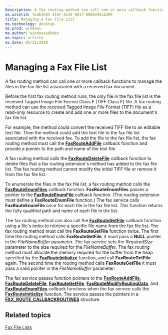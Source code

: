 ```yaml
---
Description: A fax routing method can call one or more callback functions to manage the files in the fax file list associated with a received fax document.
ms.assetid: fadb1b42-416f-4e26-8817-808b445ab305
title: Managing a Fax File List
ms.technology: desktop
ms.prod: windows
ms.author: windowssdkdev
ms.topic: article
ms.date: 05/31/2018
---
```


# Managing a Fax File List

A fax routing method can call one or more callback functions to manage the files in the fax file list associated with a received fax document.

Before the first fax routing method runs, the only file in the fax file list is the received Tagged Image File Format Class F (TIFF Class F) file. A fax routing method can use the received Tagged Image File Format (TIFF) file as a read-only resource to create and add one or more files to the document's fax file list.

For example, the method could convert the received TIFF file to an editable text file. Then the method could add the text file to the fax file list associated with the received fax. To add the file to the fax file list, the fax routing method must call the [**FaxRouteAddFile**](-mfax-faxrouteaddfile.md) callback function and provide a pointer to the path and name of the text file.

A fax routing method calls the [**FaxRouteDeleteFile**](-mfax-faxroutedeletefile.md) callback function to delete files that a fax routing extension's method has added to the fax file list. The fax routing method cannot modify the initial TIFF file or remove it from the fax file list.

To enumerate the files in the fax file list, a fax routing method calls the [**FaxRouteEnumFiles**](-mfax-faxrouteenumfiles.md) callback function. **FaxRouteEnumFiles** passes a pointer to the [**FaxRouteEnumFile**](-mfax-faxrouteenumfile.md) callback function. (The routing extension must define a **FaxRouteEnumFile** function.) The fax service calls **FaxRouteEnumFile** once for each file in the fax file list. This function returns the fully qualified path and name of each file in the list.

The fax routing method can also call the [**FaxRouteGetFile**](-mfax-faxroutegetfile.md) callback function using a file's index to retrieve a specific file name from the fax file list. The fax routing method must call the **FaxRouteGetFile** function twice. The first time the routing method calls **FaxRouteGetFile**, it must pass a **NULL** pointer in the *FileNameBuffer* parameter. The fax service sets the *RequiredSize* parameter to the size required for the *FileNameBuffer*. The fax routing method must allocate the memory required for the buffer from the heap specified by the [**FaxRouteInitialize**](-mfax-faxrouteinitialize.md) function, and call **FaxRouteGetFile** again. The second time the routing method calls **FaxRouteGetFile** it must pass a valid pointer in the *FileNameBuffer* parameter.

The fax service passes function pointers to the [**FaxRouteAddFile**](-mfax-faxrouteaddfile.md), [**FaxRouteDeleteFile**](-mfax-faxroutedeletefile.md), [**FaxRouteGetFile**](-mfax-faxroutegetfile.md), [**FaxRouteModifyRoutingData**](-mfax-faxroutemodifyroutingdata.md), and [**FaxRouteEnumFiles**](-mfax-faxrouteenumfiles.md) callback functions when the fax service calls the [**FaxRouteInitialize**](-mfax-faxrouteinitialize.md) function. The service passes the pointers in a [**FAX\_ROUTE\_CALLBACKROUTINES**](-mfax-fax-route-callbackroutines-str.md) structure.

## Related topics

<dl> <dt>

[Fax File Lists](-mfax-fax-file-lists.md)
</dt> </dl>

 

 



